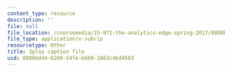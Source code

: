 ```yaml
---
content_type: resource
description: ''
file: null
file_location: /coursemedia/15-071-the-analytics-edge-spring-2017/8808bdd4620054feb6b91863c4bd4563_5CExAUWzHEQ.vtt
file_type: application/x-subrip
resourcetype: Other
title: 3play caption file
uid: 8808bdd4-6200-54fe-b6b9-1863c4bd4563
---
```

